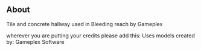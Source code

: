 ## About

Tile and concrete hallway used in Bleeding reach by Gameplex

wherever you are putting your credits please add this:
Uses models created by: Gameplex Software